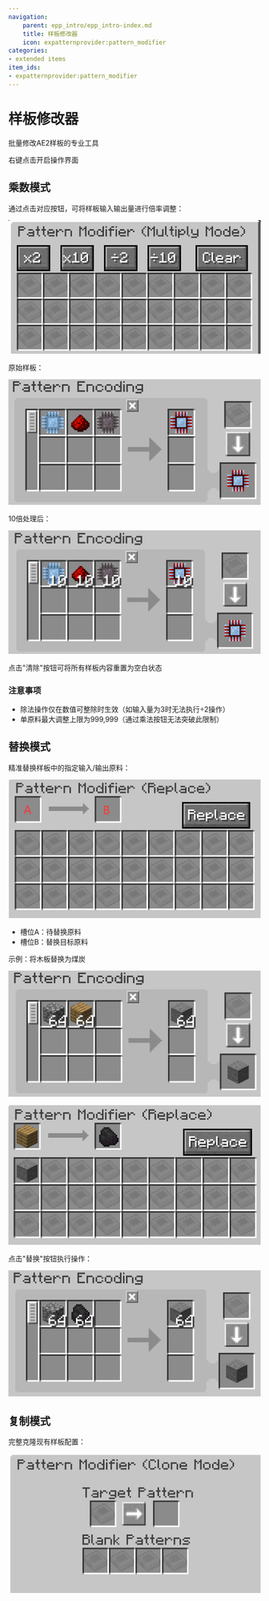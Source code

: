 ```yaml
---
navigation:
    parent: epp_intro/epp_intro-index.md
    title: 样板修改器
    icon: expatternprovider:pattern_modifier
categories:
- extended items
item_ids:
- expatternprovider:pattern_modifier
---
```


# 样板修改器

批量修改AE2样板的专业工具

<ItemImage id="expatternprovider:pattern_modifier" scale="4"></ItemImage>

右键点击开启操作界面

## 乘数模式

通过点击对应按钮，可将样板输入输出量进行倍率调整：

![PM](../pic/pm.png)

原始样板：

![PM1](../pic/pm1.png)

10倍处理后：

![PM2](../pic/pm2.png)

点击"清除"按钮可将所有样板内容重置为空白状态

### 注意事项

- 除法操作仅在数值可整除时生效（如输入量为3时无法执行÷2操作）
- 单原料最大调整上限为999,999（通过乘法按钮无法突破此限制）

## 替换模式

精准替换样板中的指定输入/输出原料：

![PM3](../pic/pm4.png)

- 槽位A：待替换原料
- 槽位B：替换目标原料

示例：将木板替换为煤炭

![PM4](../pic/pm6.png)

![PM5](../pic/pm5.png)

点击"替换"按钮执行操作：

![PM6](../pic/pm7.png)

## 复制模式

完整克隆现有样板配置：

![PM7](../pic/pm3.png)